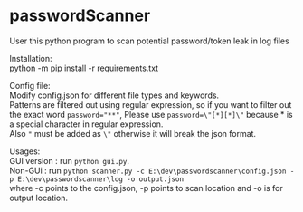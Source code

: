 # passwordScanner
User this python program to scan potential password/token leak in log files

Installation:\
python -m pip install -r requirements.txt 

Config file:\
Modify config.json for different file types and keywords.\
Patterns are filtered out using regular expression, so if you want to filter out \
the exact word `password="**"`, Please use `password=\"[*][*]\"` because * is a special character in regular expression.\
Also `"` must be added as `\"` otherwise it will break the json format.

Usages:\
GUI version : run `python gui.py`.\
Non-GUi : run `python scanner.py -c E:\dev\passwordscanner\config.json -p E:\dev\passwordscanner\log -o output.json`\
where -c points to the config.json, -p points to scan location and -o is for output location.
